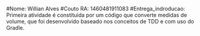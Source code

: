 #Nome: Willian Alves 
#Couto RA: 1460481911083 
#Entrega_indroducao: Primeira atividade é constituida por um código que converte medidas de volume, que foi desenvolvido baseado nos conceitos de TDD e com uso do Gradle.
